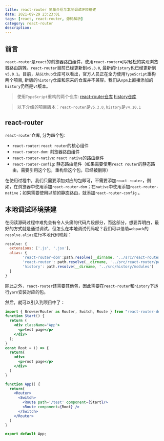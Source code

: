 ```yaml
---
title: react-router 简单介绍与本地调试环境搭建
date: 2021-09-29 23:23:01
tags: [react, react-router, 源码解析]
category: react-router
description: 
---
```


## 前言

`react-router`是`react`的浏览器路由组件，使用`react-router`可以轻松的实现浏览器路由跳转。`react-router`目前已经更新到`v5.3.0`, 最新的`history`也已经更新到`v5.0.1`。目前，从`Github`仓库可以看出，官方人员正在全力使用`TypeScript`重构两个项目, 新版的`history`仓库和原来的仓库并不兼容。我们从`npm`上直接添加的`history`仍然是`v4`版本。

> 使用`TypeScript`重构的两个仓库: 
> [react-router仓库](https://github.com/remix-run/react-router/tree/dev)
> [history仓库](https://github.com/remix-run/history/tree/main)

> 以下介绍的项目版本：`react-router`是`v5.3.0`, `history`是`v4.10.1` 

## react-router

`react-router`仓库, 分为四个包: 

- `react-router`: `react router`的核心组件
- `react-router-dom`: 浏览器路由组件
- `react-router-native`: `react native`的路由组件
- `react-router-config`: 静态路由组件（如果需要使用`react router`的静态路由，需要引用这个包，重构后这个包，已经被删除）

在使用过程中，我们只需要添加对应的包即可，不需要添加`react-router`，例如，在浏览器中使用添加`react-router-dom`；在`native`中使用添加`react-router-native`；如果需要使用以前的静态路由，就添加`react-router-config` 。

## 本地调试环境搭建

在阅读源码过程中难免会有令人头痛的代码片段部分，而这部分，想要弄明白，最好的方式就是通过调试，但怎么在本地调试代码呢？我们可以借助`webpack`的`resolve.alias`进行本地代码映射：

```js
resolve: {
  extensions: ['.js', '.jsx'],
  alias: {
        'react-router-dom':path.resolve(__dirname, '../src/react-router/packages/react-router-dom/modules'),
        'react-router': path.resolve(__dirname, '../src/react-router/packages/react-router/modules'),
        'history': path.resolve(__dirname, '../src/history/modules')
  }
}
```

除此之外，`react-router`还需要其他包，因此需要在`react-router`和`history`下运行`yarn`安装对应的包。



然后，就可以引入到项目中了：

```jsx
import { BrowserRouter as Router, Switch, Route } from "react-router-dom";
function Start() {
  return (
    <div className="App">
      <p>test page</p>
    </div>
  );
}
const Root = () => {
  return(
    <div>
      <p>root page</p>
    </div>
  )
}

function App() {
  return(
    <Router>
      <Switch>
        <Route path='/test' component={Start}/>
        <Route component={Root} />
      </Switch>
    </Router>
  )
}

export default App;
```

